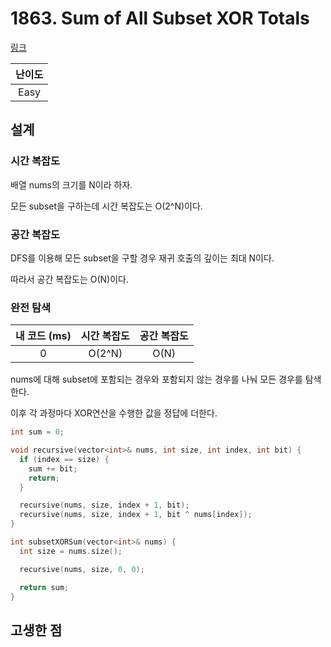 # 1863. Sum of All Subset XOR Totals

[링크](https://leetcode.com/problems/sum-of-all-subset-xor-totals/description/)

| 난이도 |
| :----: |
|  Easy  |

## 설계

### 시간 복잡도

배열 nums의 크기를 N이라 하자.

모든 subset을 구하는데 시간 복잡도는 O(2^N)이다.

### 공간 복잡도

DFS를 이용해 모든 subset을 구할 경우 재귀 호출의 깊이는 최대 N이다.

따라서 공간 복잡도는 O(N)이다.

### 완전 탐색

| 내 코드 (ms) | 시간 복잡도 | 공간 복잡도 |
| :----------: | :---------: | :---------: |
|      0       |   O(2^N)    |    O(N)     |

nums에 대해 subset에 포함되는 경우와 포함되지 않는 경우를 나눠 모든 경우를 탐색한다.

이후 각 과정마다 XOR연산을 수행한 값을 정답에 더한다.

```cpp
int sum = 0;

void recursive(vector<int>& nums, int size, int index, int bit) {
  if (index == size) {
    sum += bit;
    return;
  }

  recursive(nums, size, index + 1, bit);
  recursive(nums, size, index + 1, bit ^ nums[index]);
}

int subsetXORSum(vector<int>& nums) {
  int size = nums.size();

  recursive(nums, size, 0, 0);

  return sum;
}
```

## 고생한 점
